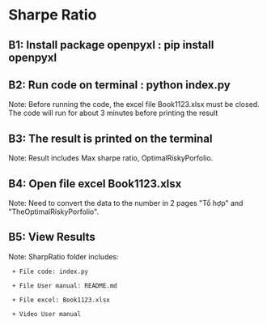# Sharpe Ratio 

## B1: Install package openpyxl : pip install openpyxl

## B2: Run code on terminal : python index.py 
  Note: Before running the code, the excel file Book1123.xlsx must be closed.
        The code will run for about 3 minutes before printing the result

## B3: The result is printed on the terminal
  Note: Result includes Max sharpe ratio, OptimalRiskyPorfolio.

## B4: Open file excel Book1123.xlsx
  Note: Need to convert the data to the number in 2 pages "Tổ hợp" and "TheOptimalRiskyPorfolio".

## B5: View Results


Note: SharpRatio folder includes: 

     + File code: index.py

     + File User manual: README.md

     + File excel: Book1123.xlsx

     + Video User manual